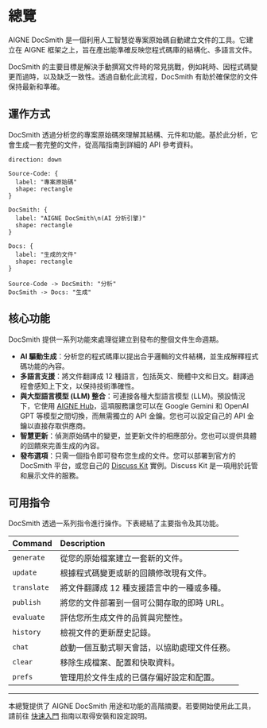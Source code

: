 # 總覽

AIGNE DocSmith 是一個利用人工智慧從專案原始碼自動建立文件的工具。它建立在 AIGNE 框架之上，旨在產出能準確反映您程式碼庫的結構化、多語言文件。

DocSmith 的主要目標是解決手動撰寫文件時的常見挑戰，例如耗時、因程式碼變更而過時，以及缺乏一致性。透過自動化此流程，DocSmith 有助於確保您的文件保持最新和準確。

## 運作方式

DocSmith 透過分析您的專案原始碼來理解其結構、元件和功能。基於此分析，它會生成一套完整的文件，從高階指南到詳細的 API 參考資料。

```d2
direction: down

Source-Code: {
  label: "專案原始碼"
  shape: rectangle
}

DocSmith: {
  label: "AIGNE DocSmith\n(AI 分析引擎)"
  shape: rectangle
}

Docs: {
  label: "生成的文件"
  shape: rectangle
}

Source-Code -> DocSmith: "分析"
DocSmith -> Docs: "生成"
```

## 核心功能

DocSmith 提供一系列功能來處理從建立到發布的整個文件生命週期。

*   **AI 驅動生成**：分析您的程式碼庫以提出合乎邏輯的文件結構，並生成解釋程式碼功能的內容。
*   **多語言支援**：將文件翻譯成 12 種語言，包括英文、簡體中文和日文。翻譯過程會感知上下文，以保持技術準確性。
*   **與大型語言模型 (LLM) 整合**：可連接各種大型語言模型 (LLM)。預設情況下，它使用 [AIGNE Hub](https://www.aigne.io/en/hub)，這項服務讓您可以在 Google Gemini 和 OpenAI GPT 等模型之間切換，而無需獨立的 API 金鑰。您也可以設定自己的 API 金鑰以直接存取供應商。
*   **智慧更新**：偵測原始碼中的變更，並更新文件的相應部分。您也可以提供具體的回饋來完善生成的內容。
*   **發布選項**：只需一個指令即可發布您生成的文件。您可以部署到官方的 DocSmith 平台，或您自己的 [Discuss Kit](https://www.web3kit.rocks/discuss-kit) 實例。Discuss Kit 是一項用於託管和展示文件的服務。

## 可用指令

DocSmith 透過一系列指令進行操作。下表總結了主要指令及其功能。

| Command | Description |
| :--- | :--- |
| `generate` | 從您的原始檔案建立一套新的文件。 |
| `update` | 根據程式碼變更或新的回饋修改現有文件。 |
| `translate` | 將文件翻譯成 12 種支援語言中的一種或多種。 |
| `publish` | 將您的文件部署到一個可公開存取的即時 URL。 |
| `evaluate` | 評估您所生成文件的品質與完整性。 |
| `history` | 檢視文件的更新歷史記錄。 |
| `chat` | 啟動一個互動式聊天會話，以協助處理文件任務。 |
| `clear` | 移除生成檔案、配置和快取資料。 |
| `prefs` | 管理用於文件生成的已儲存偏好設定和配置。 |

---

本總覽提供了 AIGNE DocSmith 用途和功能的高階摘要。若要開始使用此工具，請前往 [快速入門](./getting-started.md) 指南以取得安裝和設定說明。